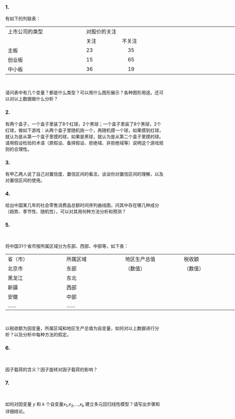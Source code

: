 ### 1.
有如下的列联表：
 <table data-lake-id="3f1b7e03" id="3f1b7e03" margin="true" class="lake-table" style="width: 750px"><colgroup><col width="250"><col width="250"><col width="250"></colgroup><tbody><tr data-lake-id="u96eab8d5" id="u96eab8d5"><td data-lake-id="ud80fd131" id="ud80fd131">上市公司的类型
 </td><td data-lake-id="u1ab6867e" id="u1ab6867e">对股价的关注
 </td><td data-lake-id="ua7e30b7b" id="ua7e30b7b">​

 </td></tr><tr data-lake-id="u8861caeb" id="u8861caeb"><td data-lake-id="ue14bbc1c" id="ue14bbc1c">​

 </td><td data-lake-id="ufdf5974a" id="ufdf5974a">关注                   不关注
 </td><td data-lake-id="u62f37a95" id="u62f37a95">​

 </td></tr><tr data-lake-id="u44873312" id="u44873312"><td data-lake-id="u41a5f9fc" id="u41a5f9fc">主板
 </td><td data-lake-id="ud1e1aba2" id="ud1e1aba2">23                          35
 </td><td data-lake-id="u5f92dd24" id="u5f92dd24">​

 </td></tr><tr data-lake-id="uace51b73" id="uace51b73"><td data-lake-id="ue0af8408" id="ue0af8408">创业板
 </td><td data-lake-id="uec957035" id="uec957035">15                          65
 </td><td data-lake-id="u8605afd7" id="u8605afd7">​

 </td></tr><tr data-lake-id="u2d70b721" id="u2d70b721"><td data-lake-id="ua184a9e1" id="ua184a9e1">中小板
 </td><td data-lake-id="u7b14cc32" id="u7b14cc32">36                          19
 </td><td data-lake-id="ufa7f93ac" id="ufa7f93ac">​

 </td></tr></tbody></table>​

 请问表中有几个变量？都是什么类型？可以用什么图形展示？各种图形用途。还可以对以上数据做什么分析？
 ### 2.
有两个盒子，一个盒子里装了8个红球，2个黑球；一个盒子里装了8个黑球，2个红球，做如下游戏：从两个盒子里随机挑一个，再随机摸一个球，如果摸到红球，就认为是从第一个盒子里摸的球，如果是黑球，就认为是从第二个盒子里摸的球。请用假设检验的术语（原假设、备择假设、拒绝域、非拒绝域等）说明这个游戏规则的合理性。
 ### 3.
有甲乙两人说了自己对置信度、置信区间的看法，谈谈你对置信区间的理解，以及对置信区间的使用。
 ### 4.
给出中国某几年的社会零售消费品总额时间序列曲线图，问其中存在哪几种成分（趋势、季节性、随机性），可以对其用何种方法分析和预测？
 ​

 ### 5.
​

 将中国31个省市按所属区域分为东部、西部、中部等，如下表：
 <table data-lake-id="f36543bf" id="f36543bf" margin="true" class="lake-table" style="width: 748px"><colgroup><col width="187"><col width="187"><col width="187"><col width="187"></colgroup><tbody><tr data-lake-id="ubdd7fcb0" id="ubdd7fcb0"><td data-lake-id="u0481dead" id="u0481dead">省（市）
 </td><td data-lake-id="uceba0f66" id="uceba0f66">所属区域
 </td><td data-lake-id="u2c4bc5bf" id="u2c4bc5bf">地区生产总值
 </td><td data-lake-id="u1cc6ca48" id="u1cc6ca48">税收额
 </td></tr><tr data-lake-id="u0a9acea5" id="u0a9acea5"><td data-lake-id="u5b872a70" id="u5b872a70">北京市
 </td><td data-lake-id="u66d9e8aa" id="u66d9e8aa">东部
 </td><td data-lake-id="u8f0632c8" id="u8f0632c8">（数值）
 </td><td data-lake-id="u35c48a00" id="u35c48a00">（数值）
 </td></tr><tr data-lake-id="u8fd845e9" id="u8fd845e9"><td data-lake-id="ufefe596c" id="ufefe596c">黑龙江
 </td><td data-lake-id="u5cc452c4" id="u5cc452c4">东北
 </td><td data-lake-id="u09f6a9db" id="u09f6a9db">​

 </td><td data-lake-id="ub422b077" id="ub422b077">​

 </td></tr><tr data-lake-id="u19dca81d" id="u19dca81d"><td data-lake-id="u2ad09eb5" id="u2ad09eb5">新疆
 </td><td data-lake-id="u7a7083c0" id="u7a7083c0">西部
 </td><td data-lake-id="uff48d901" id="uff48d901">​

 </td><td data-lake-id="u368ed03e" id="u368ed03e">​

 </td></tr><tr data-lake-id="u94e54b34" id="u94e54b34"><td data-lake-id="ucd25287f" id="ucd25287f">安徽
 </td><td data-lake-id="u3cd4b56c" id="u3cd4b56c">中部
 </td><td data-lake-id="u71c4f247" id="u71c4f247">​

 </td><td data-lake-id="u55ac57a0" id="u55ac57a0">​

 </td></tr><tr data-lake-id="u9cbe7012" id="u9cbe7012"><td data-lake-id="u856b3730" id="u856b3730">……
 </td><td data-lake-id="u30daf12e" id="u30daf12e">……
 </td><td data-lake-id="ubae96b39" id="ubae96b39">​

 </td><td data-lake-id="ufe3ab36f" id="ufe3ab36f">​

 </td></tr></tbody></table>​

 以税收额为因变量，所属区域和地区生产总值为自变量，如何对以上数据进行分析？以及分析中每种方法的假定。
 ​

 ### 6.
​

 因子载荷的含义？因子旋转对因子载荷的影响？
 ​

 ### 7.
​

 如何对因变量 $y$ 和 $k$ 个自变量$x_1$,$x_2$,...,$x_k$ 建立多元回归线性模型？请写出步骤和详细结论。
 ​

 

 